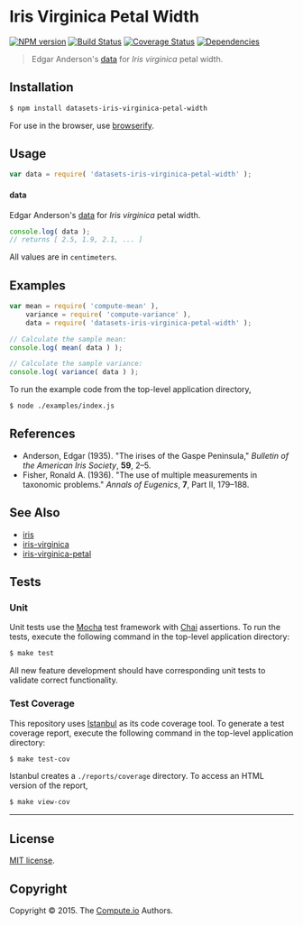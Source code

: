 Iris Virginica Petal Width
===
[![NPM version][npm-image]][npm-url] [![Build Status][travis-image]][travis-url] [![Coverage Status][codecov-image]][codecov-url] [![Dependencies][dependencies-image]][dependencies-url]

> Edgar Anderson's [data](https://en.wikipedia.org/wiki/Iris_flower_data_set) for *Iris virginica* petal width.


## Installation

``` bash
$ npm install datasets-iris-virginica-petal-width
```

For use in the browser, use [browserify](https://github.com/substack/node-browserify).


## Usage

``` javascript
var data = require( 'datasets-iris-virginica-petal-width' );
```

#### data

Edgar Anderson's [data](https://en.wikipedia.org/wiki/Iris_flower_data_set) for *Iris virginica* petal width.

``` javascript
console.log( data );
// returns [ 2.5, 1.9, 2.1, ... ]
```

All values are in `centimeters`.


## Examples

``` javascript
var mean = require( 'compute-mean' ),
	variance = require( 'compute-variance' ),
	data = require( 'datasets-iris-virginica-petal-width' );

// Calculate the sample mean:
console.log( mean( data ) );

// Calculate the sample variance:
console.log( variance( data ) );
```

To run the example code from the top-level application directory,

``` bash
$ node ./examples/index.js
```


## References

*	Anderson, Edgar (1935). "The irises of the Gaspe Peninsula," *Bulletin of the American Iris Society*, __59__, 2–5.
*	Fisher, Ronald A. (1936). "The use of multiple measurements in taxonomic problems." *Annals of Eugenics*, __7__, Part II, 179–188.


## See Also

*	[iris](https://github.com/datasets-io/iris)
*	[iris-virginica](https://github.com/datasets-io/iris-virginica)
*	[iris-virginica-petal](https://github.com/datasets-io/iris-virginica-petal)


## Tests

### Unit

Unit tests use the [Mocha](http://mochajs.org/) test framework with [Chai](http://chaijs.com) assertions. To run the tests, execute the following command in the top-level application directory:

``` bash
$ make test
```

All new feature development should have corresponding unit tests to validate correct functionality.


### Test Coverage

This repository uses [Istanbul](https://github.com/gotwarlost/istanbul) as its code coverage tool. To generate a test coverage report, execute the following command in the top-level application directory:

``` bash
$ make test-cov
```

Istanbul creates a `./reports/coverage` directory. To access an HTML version of the report,

``` bash
$ make view-cov
```


---
## License

[MIT license](http://opensource.org/licenses/MIT).


## Copyright

Copyright &copy; 2015. The [Compute.io](https://github.com/compute-io) Authors.


[npm-image]: http://img.shields.io/npm/v/datasets-iris-virginica-petal-width.svg
[npm-url]: https://npmjs.org/package/datasets-iris-virginica-petal-width

[travis-image]: http://img.shields.io/travis/datasets-io/iris-virginica-petal-width/master.svg
[travis-url]: https://travis-ci.org/datasets-io/iris-virginica-petal-width

[codecov-image]: https://img.shields.io/codecov/c/github/datasets-io/iris-virginica-petal-width/master.svg
[codecov-url]: https://codecov.io/github/datasets-io/iris-virginica-petal-width?branch=master

[dependencies-image]: http://img.shields.io/david/datasets-io/iris-virginica-petal-width.svg
[dependencies-url]: https://david-dm.org/datasets-io/iris-virginica-petal-width

[dev-dependencies-image]: http://img.shields.io/david/dev/datasets-io/iris-virginica-petal-width.svg
[dev-dependencies-url]: https://david-dm.org/dev/datasets-io/iris-virginica-petal-width

[github-issues-image]: http://img.shields.io/github/issues/datasets-io/iris-virginica-petal-width.svg
[github-issues-url]: https://github.com/datasets-io/iris-virginica-petal-width/issues
